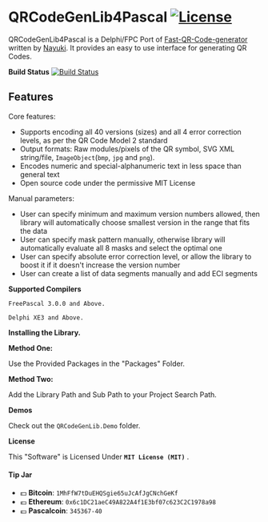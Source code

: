 # QRCodeGenLib4Pascal [![License](http://img.shields.io/badge/license-MIT-green.svg)](https://github.com/Xor-el/QRCodeGenLib4Pascal/blob/master/LICENSE)
QRCodeGenLib4Pascal is a Delphi/FPC Port of [Fast-QR-Code-generator](https://github.com/nayuki/Fast-QR-Code-generator/) written by [Nayuki](https://github.com/nayuki). It provides an easy to use interface for generating QR Codes.

**Build Status**
[![Build Status](https://travis-ci.org/Xor-el/QRCodeGenLib4Pascal.svg?branch=master)](https://travis-ci.org/Xor-el/QRCodeGenLib4Pascal)

Features
--------

Core features:

* Supports encoding all 40 versions (sizes) and all 4 error correction levels, as per the QR Code Model 2 standard
* Output formats: Raw modules/pixels of the QR symbol, SVG XML string/file, `ImageObject`(`bmp`, `jpg` and `png`).
* Encodes numeric and special-alphanumeric text in less space than general text
* Open source code under the permissive MIT License

Manual parameters:

* User can specify minimum and maximum version numbers allowed, then library will automatically choose smallest version in the range that fits the data
* User can specify mask pattern manually, otherwise library will automatically evaluate all 8 masks and select the optimal one
* User can specify absolute error correction level, or allow the library to boost it if it doesn't increase the version number
* User can create a list of data segments manually and add ECI segments

**Supported Compilers**
 
    FreePascal 3.0.0 and Above.
    
    Delphi XE3 and Above.

**Installing the Library.**

**Method One:**

 Use the Provided Packages in the "Packages" Folder.

**Method Two:**

 Add the Library Path and Sub Path to your Project Search Path.

**Demos**

 Check out the `QRCodeGenLib.Demo` folder.

**License**

This "Software" is Licensed Under  **`MIT License (MIT)`** .

#### Tip Jar
* :dollar: **Bitcoin**: `1MhFfW7tDuEHQSgie65uJcAfJgCNchGeKf`
* :euro: **Ethereum**: `0x6c1DC21aeC49A822A4f1E3bf07c623C2C1978a98`
* :pound: **Pascalcoin**: `345367-40`
